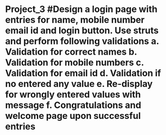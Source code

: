 # Project_3  #Design a login page with entries for name, mobile number email id and login button. Use struts and perform following validations a. Validation for correct names b. Validation for mobile numbers c. Validation for email id d. Validation if no entered any value e. Re-display for wrongly entered values with message f. Congratulations and welcome page upon successful entries

